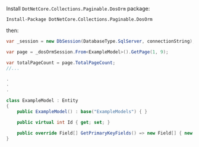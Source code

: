Install `DotNetCore.Collections.Paginable.DosOrm` package:

```shell
Install-Package DotNetCore.Collections.Paginable.DosOrm
```



then:

```csharp
var _session = new DbSession(DatabaseType.SqlServer, connectionString);

var page = _dosOrmSession.From<ExampleModel>().GetPage(1, 9);

var totalPageCount = page.TotalPageCount;
//...

.
.
.

class ExampleModel : Entity
{
    public ExampleModel() : base("ExampleModels") { }

    public virtual int Id { get; set; }

    public override Field[] GetPrimaryKeyFields() => new Field[] { new Field("Id"), };
}
```